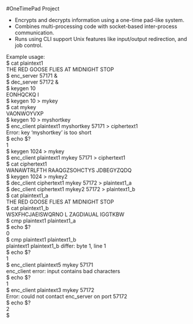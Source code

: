 #OneTimePad Project 
- Encrypts and decrypts information using a one-time pad-like system.  
- Combines multi-processing code with socket-based inter-process communication.
- Runs using CLI support Unix features like input/output redirection, and job control.

Example usage:  
$ cat plaintext1  
THE RED GOOSE FLIES AT MIDNIGHT STOP  
$ enc_server 57171 &  
$ dec_server 57172 &  
$ keygen 10  
EONHQCKQ I  
$ keygen 10 > mykey  
$ cat mykey  
VAONWOYVXP  
$ keygen 10 > myshortkey  
$ enc_client plaintext1 myshortkey 57171 > ciphertext1  
Error: key ‘myshortkey’ is too short  
$ echo $?  
1  
$ keygen 1024 > mykey  
$ enc_client plaintext1 mykey 57171 > ciphertext1  
$ cat ciphertext1  
WANAWTRLFTH RAAQGZSOHCTYS JDBEGYZQDQ  
$ keygen 1024 > mykey2  
$ dec_client ciphertext1 mykey 57172 > plaintext1_a  
$ dec_client ciphertext1 mykey2 57172 > plaintext1_b  
$ cat plaintext1_a  
THE RED GOOSE FLIES AT MIDNIGHT STOP  
$ cat plaintext1_b  
WSXFHCJAEISWQRNO L ZAGDIAUAL IGGTKBW  
$ cmp plaintext1 plaintext1_a  
$ echo $?  
0  
$ cmp plaintext1 plaintext1_b  
plaintext1 plaintext1_b differ: byte 1, line 1  
$ echo $?  
1  
$ enc_client plaintext5 mykey 57171  
enc_client error: input contains bad characters  
$ echo $?  
1  
$ enc_client plaintext3 mykey 57172  
Error: could not contact enc_server on port 57172  
$ echo $?  
2  
$  
